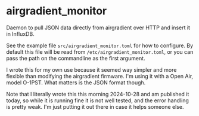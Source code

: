# airgradient_monitor
Daemon to pull JSON data directly from airgradient over HTTP and insert it in InfluxDB.

See the example file `src/airgradient_monitor.toml` for how to configure. By default this file will be read from `/etc/airgradient_monitor.toml`, or you can pass the path on the commandline as the first argument.

I wrote this for my own use because it seemed way simpler and more flexible than modifying the airgradient firmware. I'm using it with a Open Air, model O-1PST. What matters is the JSON format though.

Note that I literally wrote this this morning 2024-10-28 and am published it today, so while it is running fine it is not well tested, and the error handling is pretty weak. I'm just putting it out there in case it helps someone else.
